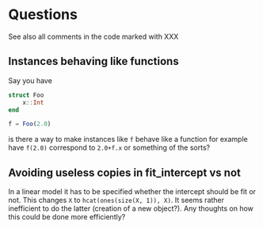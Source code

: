 # Questions

See also all comments in the code marked with XXX

## Instances behaving like functions

Say you have

```julia
struct Foo
    x::Int
end

f = Foo(2.0)
```

is there a way to make instances like `f` behave like a function for example have `f(2.0)` correspond to `2.0+f.x` or something of the sorts?

## Avoiding useless copies in fit_intercept vs not

In a linear model it has to be specified whether the intercept should be fit or not. This changes `X` to `hcat(ones(size(X, 1)), X)`. It seems rather inefficient to do the latter (creation of a new object?). Any thoughts on how this could be done more efficiently?
